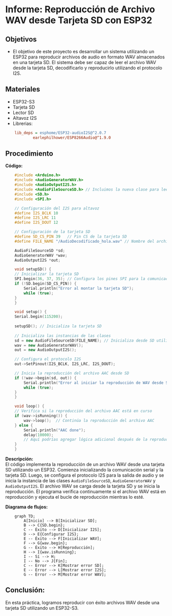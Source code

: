 # Informe: Reproducción de Archivo WAV desde Tarjeta SD con ESP32

## Objetivos
- El objetivo de este proyecto es desarrollar un sistema utilizando un ESP32 para reproducir archivos de audio en formato WAV almacenados en una tarjeta SD. El sistema debe ser capaz de leer el archivo WAV desde la tarjeta SD, decodificarlo y reproducirlo utilizando el protocolo I2S.

## Materiales
- ESP32-S3
- Tarjeta SD
- Lector SD
- Altavoz I2S
- Librerias:
```.ini
    lib_deps = esphome/ESP32-audioI2S@^2.0.7
            earlephilhower/ESP8266Audio@^1.9.0
```


## Procedimiento

**Código:**<br>

```cpp
    #include <Arduino.h>
    #include <AudioGeneratorWAV.h>
    #include <AudioOutputI2S.h>
    #include <AudioFileSourceSD.h> // Incluimos la nueva clase para leer desde SD
    #include <SD.h>
    #include <SPI.h>

    // Configuración del I2S para altavoz
    #define I2S_BCLK 10
    #define I2S_LRC 11
    #define I2S_DOUT 12

    // Configuración de la tarjeta SD
    #define SD_CS_PIN 39   // Pin CS de la tarjeta SD
    #define FILE_NAME "/AudioDecodificado_hola.wav" // Nombre del archivo de audio en la tarjeta SD

    AudioFileSourceSD *sd;
    AudioGeneratorWAV *wav;
    AudioOutputI2S *out;

    void setupSD() {
    // Inicializar la tarjeta SD
    SPI.begin(36, 37, 35); // Configura los pines SPI para la comunicación con la SD
    if (!SD.begin(SD_CS_PIN)) {
        Serial.println("Error al montar la tarjeta SD");
        while (true);
    }
    }

    void setup() {
    Serial.begin(115200);
    
    setupSD(); // Inicializa la tarjeta SD
    
    // Inicializa las instancias de las clases
    sd = new AudioFileSourceSD(FILE_NAME); // Inicializa desde SD utilizando el nombre del archivo
    wav = new AudioGeneratorWAV();
    out = new AudioOutputI2S();

    // Configura el protocolo I2S
    out->SetPinout(I2S_BCLK, I2S_LRC, I2S_DOUT);

    // Inicia la reproducción del archivo AAC desde SD
    if (!wav->begin(sd, out)) {
        Serial.println("Error al iniciar la reproducción de WAV desde SD");
        while (true);
    }
    }

    void loop() {
    // Verifica si la reproducción del archivo AAC está en curso
    if (wav->isRunning()) {
        wav->loop();  // Continúa la reproducción del archivo AAC
    } else {
        Serial.println("AAC done");
        delay(10000);
        // Aquí podrías agregar lógica adicional después de la reproducción
    }
    }
```
**Descripción:**<br>
El código implementa la reproducción de un archivo WAV desde una tarjeta SD utilizando un ESP32. Comienza inicializando la comunicación serial y la tarjeta SD. Luego, se configura el protocolo I2S para la salida de audio y se inicia la instancia de las clases ``AudioFileSourceSD``, ``AudioGeneratorWAV`` y ``AudioOutputI2S``. El archivo WAV se carga desde la tarjeta SD y se inicia la reproducción. El programa verifica continuamente si el archivo WAV está en reproducción y ejecuta el bucle de reproducción mientras lo esté.

**Diagrama de flujos:**
```mermaid
    graph TD;
        A[Inicio] --> B[Inicializar SD];
        B --> C{SD.begin};
        C -- Éxito --> D[Inicializar I2S];
        D --> E{Configurar I2S};
        E -- Éxito --> F[Inicializar WAV];
        F --> G{wav.begin};
        G -- Éxito --> H[Reproducción];
        H --> I{wav.isRunning};
        I -- Sí --> H;
        I -- No --> J[Fin];
        C -- Error --> K[Mostrar error SD];
        E -- Error --> L[Mostrar error I2S];
        G -- Error --> M[Mostrar error WAV];
```
## Conclusión: 
En esta práctica, logramos reproducir con éxito archivos WAV desde una tarjeta SD utilizando un ESP32-S3.